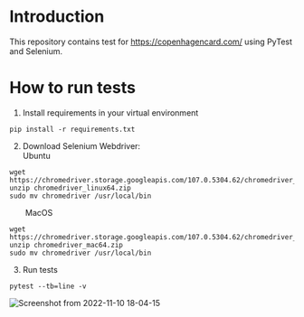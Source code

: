 # Introduction
This repository contains test for https://copenhagencard.com/ using PyTest and Selenium.

# How to run tests
1. Install requirements in your virtual environment
```
pip install -r requirements.txt
```
2. Download Selenium Webdriver:\
Ubuntu
```
wget https://chromedriver.storage.googleapis.com/107.0.5304.62/chromedriver_linux64.zip
unzip chromedriver_linux64.zip
sudo mv chromedriver /usr/local/bin
``` 
 &emsp;MacOS
```
wget https://chromedriver.storage.googleapis.com/107.0.5304.62/chromedriver_mac64.zip
unzip chromedriver_mac64.zip
sudo mv chromedriver /usr/local/bin
```
3. Run tests
```
pytest --tb=line -v
```

![Screenshot from 2022-11-10 18-04-15](https://user-images.githubusercontent.com/81771740/201160477-b879d25d-dbd6-48bf-8c93-2cd7303f76e6.png)
